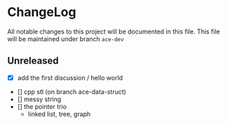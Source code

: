 # ChangeLog

All notable changes to this project will be documented in this file.
This file will be maintained under branch ```ace-dev```
## Unreleased
- [x] add the first discussion / hello world
- [] cpp stl (on branch ace-data-struct)
- [] messy string
- [] the pointer trio
    - linked list, tree, graph
